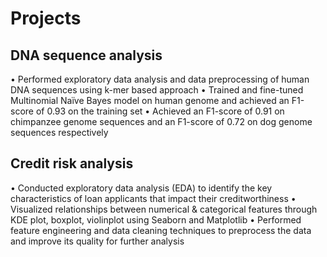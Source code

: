 # Projects

## DNA sequence analysis 
• Performed exploratory data analysis and data preprocessing of human DNA sequences using k-mer based approach
• Trained and fine-tuned Multinomial Naïve Bayes model on human genome and achieved an F1-score of 0.93 on the training set
• Achieved an F1-score of 0.91 on chimpanzee genome sequences and an F1-score of 0.72 on dog genome sequences respectively

## Credit risk analysis 
• Conducted exploratory data analysis (EDA) to identify the key characteristics of loan applicants that impact their creditworthiness
• Visualized relationships between numerical & categorical features through KDE plot, boxplot, violinplot using Seaborn and Matplotlib
• Performed feature engineering and data cleaning techniques to preprocess the data and improve its quality for further analysis
